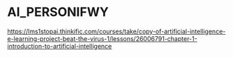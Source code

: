 # AI_PERSONIFWY
https://lms1stopai.thinkific.com/courses/take/copy-of-artificial-intelligence-e-learning-project-beat-the-virus-1/lessons/26006791-chapter-1-introduction-to-artificial-intelligence
